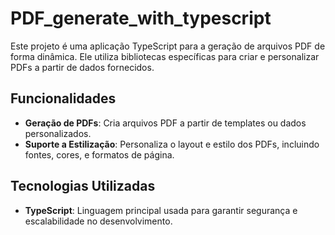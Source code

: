 # PDF_generate_with_typescript

Este projeto é uma aplicação TypeScript para a geração de arquivos PDF de forma dinâmica. Ele utiliza bibliotecas específicas para criar e personalizar PDFs a partir de dados fornecidos.

## Funcionalidades

- **Geração de PDFs**: Cria arquivos PDF a partir de templates ou dados personalizados.
- **Suporte a Estilização**: Personaliza o layout e estilo dos PDFs, incluindo fontes, cores, e formatos de página.

## Tecnologias Utilizadas

- **TypeScript**: Linguagem principal usada para garantir segurança e escalabilidade no desenvolvimento.

